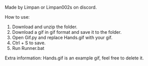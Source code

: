 Made by Limpan or Limpan002s on discord.

How to use:
1. Download and unzip the folder.
2. Download a gif in gif format and save it to the folder.
3. Open Gif.py and replace Hands.gif with your gif.
4. Ctrl + S to save.
5. Run Runner.bat

Extra information:
Hands.gif is an example gif, feel free to delete it.
